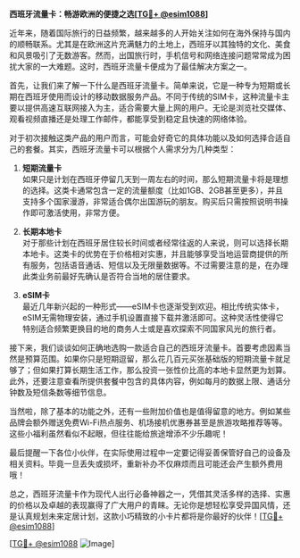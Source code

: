 **西班牙流量卡：畅游欧洲的便捷之选[[TG💪+ @esim1088](https://t.me/s/esim1088)]**

近年来，随着国际旅行的日益频繁，越来越多的人开始关注如何在海外保持与国内的顺畅联系。尤其是在欧洲这片充满魅力的土地上，西班牙以其独特的文化、美食和风景吸引了无数游客。然而，出国旅行时，手机信号和网络连接问题常常成为困扰大家的一大难题。这时，西班牙流量卡便成为了最佳解决方案之一。

首先，让我们来了解一下什么是西班牙流量卡。简单来说，它是一种专为短期或长期在西班牙使用而设计的移动数据服务产品。不同于传统的SIM卡，这种流量卡主要以提供高速互联网接入为主，适合需要大量上网的用户。无论是浏览社交媒体、观看视频直播还是处理工作邮件，都能享受到稳定且快速的网络体验。

对于初次接触这类产品的用户而言，可能会好奇它的具体功能以及如何选择合适自己的套餐。其实，西班牙流量卡可以根据个人需求分为几种类型：

1. **短期流量卡**  
   如果只是计划在西班牙停留几天到一周左右的时间，那么短期流量卡将是理想的选择。这类卡通常包含一定的流量额度（比如1GB、2GB甚至更多），并且支持多个国家漫游，非常适合偶尔出国游玩的朋友。购买后只需按照说明书操作即可激活使用，非常方便。

2. **长期本地卡**  
   对于那些计划在西班牙居住较长时间或者经常往返的人来说，则可以选择长期本地卡。这类卡的优势在于价格相对实惠，并且能够享受当地运营商提供的所有服务，包括语音通话、短信以及无限量数据等。不过需要注意的是，在办理此类业务前最好先确认是否符合当地的居住要求。

3. **eSIM卡**  
   最近几年新兴起的一种形式——eSIM卡也逐渐受到欢迎。相比传统实体卡，eSIM无需物理安装，通过手机设置直接下载并激活即可。这种灵活性使得它特别适合频繁更换目的地的商务人士或是喜欢探索不同国家风光的旅行者。

接下来，我们谈谈如何正确地选购一款适合自己的西班牙流量卡。首要考虑因素当然是预算范围。如果你只是短期逗留，那么花几百元买张基础版的短期流量卡就足够了；但如果打算长期生活工作，那么投资一张性价比高的本地卡显然更为划算。此外，还要注意查看所提供套餐中包含的具体内容，例如每月的数据上限、通话分钟数及短信条数等细节信息。

当然啦，除了基本的功能之外，还有一些附加价值也是值得留意的地方。例如某些品牌会额外赠送免费Wi-Fi热点服务、机场接机优惠券甚至是旅游攻略推荐等等。这些小福利虽然看似不起眼，但往往能给旅途增添不少乐趣呢！

最后提醒一下各位小伙伴，在实际使用过程中一定要记得妥善保管好自己的设备及相关资料。毕竟一旦丢失或损坏，重新补办不仅麻烦而且可能还会产生额外费用哦！

总之，西班牙流量卡作为现代人出行必备神器之一，凭借其灵活多样的选择、实惠的价格以及卓越的表现赢得了广大用户的青睐。无论你是想轻松享受异国风情，还是认真规划未来定居计划，这款小巧精致的小卡片都将是你最好的伙伴！[[TG💪+ @esim1088](https://t.me/s/esim1088)]

[[TG💪+ @esim1088](https://t.me/s/esim1088) ![Image](https://i.postimg.cc/4NQfJmqS/Snipaste-2025-05-13-00-14-12.png)]